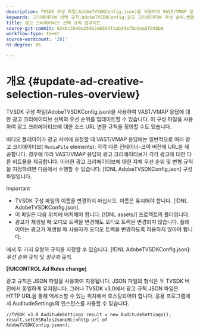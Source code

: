 ```yaml
---
description: TVSDK 구성 파일(AdobeTVSDKConfig.json)을 사용하여 VAST/VMAP 응답에 대한 광고 크리에이티브 선택의 우선 순위를 업데이트할 수 있습니다. 이 구성 파일을 사용하여 광고 크리에이티브에 대한 소스 URL 변환 규칙을 정의할 수도 있습니다.
keywords: 크리에이티브 선택 규칙;AdobeTVSDKConfig;광고 크리에이티브 우선 순위;변환 규칙
title: 광고 크리에이티브 선택 규칙 업데이트
source-git-commit: 02ebc3548a254b2a6554f1ab34afbb3ea5f09bb8
workflow-type: tm+mt
source-wordcount: '281'
ht-degree: 0%

---
```


# 개요 {#update-ad-creative-selection-rules-overview}

TVSDK 구성 파일(AdobeTVSDKConfig.json)을 사용하여 VAST/VMAP 응답에 대한 광고 크리에이티브 선택의 우선 순위를 업데이트할 수 있습니다. 이 구성 파일을 사용하여 광고 크리에이티브에 대한 소스 URL 변환 규칙을 정의할 수도 있습니다.

비디오 플레이어가 광고 서버에 요청할 때 VAST/VMAP 응답에는 일반적으로 여러 광고 크리에이티브( `MediaFile` elements): 각각 다른 컨테이너-코덱 버전에 URL을 제공합니다. 경우에 따라 VAST/VMAP 응답의 광고 크리에이티브가 각각 광고에 대한 다른 비트율을 제공합니다. 이러한 광고 크리에이티브에 대한 자체 우선 순위 및 변형 규칙을 지정하려면 다음에서 수행할 수 있습니다. [!DNL AdobeTVSDKConfig.json] 구성 파일입니다.

>[!IMPORTANT]
>
>* TVSDK 구성 파일의 이름을 변경하지 마십시오. 이름은 유지해야 합니다. [!DNL AdobeTVSDKConfig.json].
>* 이 파일은 다음 위치에 배치해야 합니다. [!DNL assets/] 프로젝트의 폴더입니다.
>* 광고가 재생될 때 오디오 트랙을 변경해도 오디오 트랙은 변경되지 않습니다. 플레이어는 광고가 재생될 때 사용자가 오디오 트랙을 변경하도록 허용하지 않아야 합니다.
>

에서 두 가지 유형의 규칙을 지정할 수 있습니다. [!DNL AdobeTVSDKConfig.json]: *우선 순위* 규칙 및 *정규화* 규칙.

**[!UICONTROL Ad Rules change]**

<!--<a id="section_EDCE7C94156D4A47AA2FBAE9BE0390CE"></a>-->

광고 규칙은 JSON 파일을 사용하여 지정됩니다. JSON 파일의 형식은 두 TVSDK 버전에서 동일하게 유지됩니다. 그러나 TVSDK v3.0에서 광고 규칙 JSON 파일은 HTTP URL을 통해 액세스할 수 있는 위치에서 호스팅되어야 합니다. 응용 프로그램에서 AuditudeSettings의 인스턴스를 사용할 수 있습니다.

```
//TVSDK v3.0 AuditudeSettings result = new AuditudeSettings(); 
result.setCRSRulesJsonURL(<http url of 
AdobeTVSDKConfig.json>);  
```
